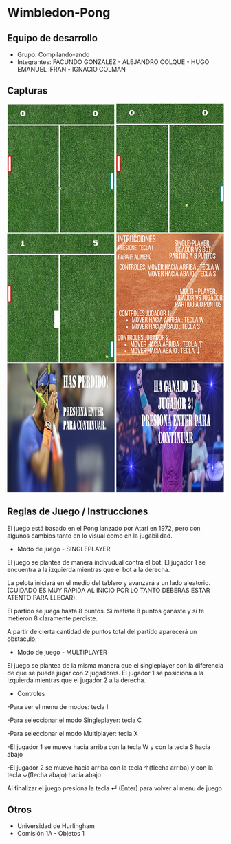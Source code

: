 # Wimbledon-Pong

## Equipo de desarrollo

- Grupo: Compilando-ando
- Integrantes: FACUNDO GONZALEZ - ALEJANDRO COLQUE - HUGO EMANUEL IFRAN - IGNACIO COLMAN

## Capturas

![Foto](./assets/screen1.jpeg)  ![Foto](./assets/screen2.jpeg) 
![Foto](./assets/screen3.jpeg)  ![Foto](./assets/screen4.png)
![Foto](./assets/screen5.jpg)   ![Foto](./assets/screen6.jpg)

## Reglas de Juego / Instrucciones

El juego está basado en el Pong lanzado por Atari en 1972, pero con algunos cambios tanto en lo visual como en la jugabilidad.

- Modo de juego - SINGLEPLAYER

El juego se plantea de manera indivudual contra el bot. El jugador 1 se encuentra a la izquierda mientras que el bot a la derecha. 

La pelota iniciará en el medio del tablero y avanzará a un lado aleatorio. (CUIDADO ES MUY RÁPIDA AL INICIO POR LO TANTO DEBERÁS ESTAR ATENTO PARA LLEGAR).

El partido se juega hasta 8 puntos. Si metiste 8 puntos ganaste y si te metieron 8 claramente perdiste.

A partir de cierta cantidad de puntos total del partido aparecerá un obstaculo.

- Modo de juego - MULTIPLAYER

El juego se plantea de la misma manera que el singleplayer con la diferencia de que se puede jugar con 2 jugadores.
El jugador 1 se posiciona a la izquierda mientras que el jugador 2 a la derecha.

- Controles

-Para ver el menu de modos: tecla I

-Para seleccionar el modo Singleplayer: tecla C

-Para seleccionar el modo Multiplayer: tecla X

-El jugador 1 se mueve hacia arriba con la tecla W y con la tecla S hacia abajo

-El jugador 2 se mueve hacia arriba con la tecla ↑(flecha arriba) y con la tecla ↓(flecha abajo) hacia abajo

Al finalizar el juego presiona la tecla ↵ (Enter) para volver al menu de juego



## Otros

- Universidad de Hurlingham
- Comisión 1A - Objetos 1